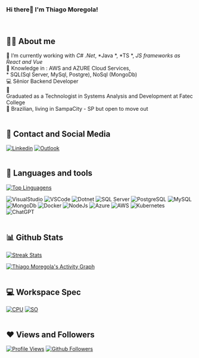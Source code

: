 
### Hi there👋 I'm Thiago Moregola! 
<br>

## 🙋‍♂️ About me
🔭 I’m currently working with *C# .Net*, *Java *, *TS *, *JS frameworks as React and Vue* <br>
🔭 Knowledge in : AWS and AZURE Cloud Services, <br> * SQL(Sql Server, MySql, Postgre), NoSql (MongoDb) <br> 
💻 Sênior Backend Developer <br>
🔭 <br> Graduated as a Technologist in Systems Analysis and Development at Fatec College <br> 
🏡 Brazilian, living in SampaCity - SP but open to move out
<br><br>

## 📱 Contact and Social Media
[![Linkedin](https://img.shields.io/badge/LinkedIn-blue?style=for-the-badge&logo=Linkedin)](https://www.linkedin.com/in/thiago-m-2b592616/)
[![Outlook](https://img.shields.io/badge/Outlook-blue?style=for-the-badge&logo=Microsoft&link=mailto:thiago.moregola@outlook.com)](mailto:mailto:thiago.moregola@outlook.com)
<br><br>

## 🔧 Languages and tools
[![Top Linguagens](https://github-readme-stats.vercel.app/api/top-langs/?username=moregola&langs_count=8&count_private=true&layout=compact&theme=react&hide_border=true&bg_color=0a0c10)](https://github.com/moregola)

![VisualStudio](https://img.icons8.com/fluency/48/visual-studio.png)
![VSCode](https://img.icons8.com/fluency/48/visual-studio-code-2019.png)
![Dotnet](https://img.icons8.com/color/48/net-framework.png)
![SQL Server](https://img.icons8.com/color/48/microsoft-sql-server.png)
![PostgreSQL](https://img.icons8.com/color/48/postgreesql.png)
![MySQL](https://img.icons8.com/fluency/48/mysql-logo.png)
![MongoDb](https://img.icons8.com/color/48/mongodb.png)
![Docker](https://img.icons8.com/fluency/48/docker.png)
![NodeJs](https://img.icons8.com/color/48/nodejs.png)
![Azure](https://img.icons8.com/fluency/48/azure-1.png)
![AWS](https://img.icons8.com/color/48/amazon-web-services.png)
![Kubernetes](https://img.icons8.com/color/48/kubernetes.png)
![ChatGPT](https://img.icons8.com/color/48/chatgpt.png)
<br><br>

## 📊 Github Stats
[![Streak Stats](https://github-readme-streak-stats.herokuapp.com/?user=moregola&theme=black-ice&hide_border=true&stroke=0000&background=0a0c10)](#)

[![Thiago Moregola's Activity Graph](https://github-readme-activity-graph.vercel.app/graph?username=moregola&theme=react-dark&bg_color=0a0c10&hide_border=true)](#)
<br><br>

## 💻 Workspace Spec
[![CPU](https://img.shields.io/badge/AMD-Ryzen_5_5600X-ED1C24?style=for-the-badge&logo=amd&logoColor=white)](#)
[![SO](https://img.shields.io/badge/Windows-11-0078D6?style=for-the-badge&logo=windows&logoColor=white)](#)
<br><br>

## ❤ Views and Followers
[![Profile Views](https://komarev.com/ghpvc/?username=moregola)](https://github.com/moregola)
[![Github Followers](https://img.shields.io/github/followers/moregola?label=Followers&style=social)](https://github.com/moregola)
